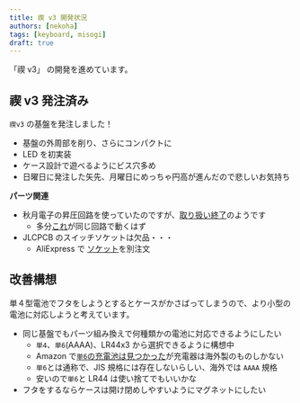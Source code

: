 ```yaml
---
title: 禊 v3 開発状況
authors: [nekoha]
tags: [keyboard, misogi]
draft: true
---
```


「禊 v3」 の開発を進めています。

## 禊 v3 発注済み

`禊v3` の基盤を発注しました！

- 基盤の外周部を削り、さらにコンパクトに
- LED を初実装
- ケース設計で遊べるようにビス穴多め
- 日曜日に発注した矢先、月曜日にめっちゃ円高が進んだので悲しいお気持ち

**パーツ関連**

- 秋月電子の昇圧回路を使っていたのですが、[取り扱い終了](https://akizukidenshi.com/catalog/g/g116116/)のようです
  - 多分[これ](https://akizukidenshi.com/catalog/g/g113066/)が同じ回路で動くはず
- JLCPCB のスイッチソケットは欠品・・・
  - AliExpress で [ソケット](https://s.click.aliexpress.com/e/_Det0wKB)を別注文

## 改善構想

単４型電池でフタをしようとするとケースがかさばってしまうので、より小型の電池に対応しようと考えています。

- 同じ基盤でもパーツ組み換えで何種類かの電池に対応できるようにしたい
  - `単4`、`単6`(AAAA)、LR44x3 から選択できるように構想中
  - Amazon で[`単6`の充電池は見つかった](https://amzn.to/4cgTVHK)が充電器は海外製のものしかない
  - `単6`とは通称で、JIS 規格には存在しないらしい、海外では `AAAA` 規格
  - 安いので`単6`と LR44 は使い捨てでもいいかな
- フタをするならケースは開け閉めしやすいようにマグネットにしたい
